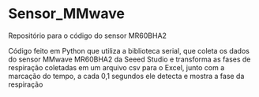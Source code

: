 # Sensor_MMwave
Repositório para o código do sensor MR60BHA2

Código feito em Python que utiliza a biblioteca serial, que coleta os dados do sensor MMwave MR60BHA2 da Seeed Studio
e transforma as fases de respiração coletadas em um arquivo csv para o Excel, junto com a marcação do tempo, a cada
0,1 segundos ele detecta e mostra a fase da respiração
